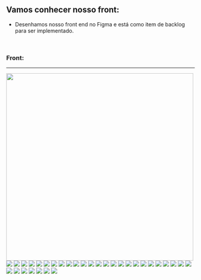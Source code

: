 ## Vamos conhecer nosso front:

* Desenhamos nosso front end no Figma e está como item de backlog para ser implementado. 

  ​

### Front:

----

<img height="500em" src="https://github.com/Feruaro/Five-Stars-Bank/blob/main/Imagens/Front/1.jpg"/>

<img src="https://github.com/Feruaro/Five-Stars-Bank/blob/main/Imagens/Front/2.jpg"/>

<img src="https://github.com/Feruaro/Five-Stars-Bank/blob/main/Imagens/Front/3.jpg"/>

<img src="https://github.com/Feruaro/Five-Stars-Bank/blob/main/Imagens/Front/4.jpg"/>

<img src="https://github.com/Feruaro/Five-Stars-Bank/blob/main/Imagens/Front/5.jpg"/>

<img src="https://github.com/Feruaro/Five-Stars-Bank/blob/main/Imagens/Front/6.jpg"/>

<img src="https://github.com/Feruaro/Five-Stars-Bank/blob/main/Imagens/Front/7.jpg"/>

<img src="https://github.com/Feruaro/Five-Stars-Bank/blob/main/Imagens/Front/8.jpg"/>

<img src="https://github.com/Feruaro/Five-Stars-Bank/blob/main/Imagens/Front/9.jpg"/>

<img src="https://github.com/Feruaro/Five-Stars-Bank/blob/main/Imagens/Front/10.jpg"/>

<img src="https://github.com/Feruaro/Five-Stars-Bank/blob/main/Imagens/Front/11.jpg"/>

<img src="https://github.com/Feruaro/Five-Stars-Bank/blob/main/Imagens/Front/12.jpg"/>

<img src="https://github.com/Feruaro/Five-Stars-Bank/blob/main/Imagens/Front/13.jpg"/>

<img src="https://github.com/Feruaro/Five-Stars-Bank/blob/main/Imagens/Front/14.jpg"/>

<img src="https://github.com/Feruaro/Five-Stars-Bank/blob/main/Imagens/Front/15.jpg"/>

<img src="https://github.com/Feruaro/Five-Stars-Bank/blob/main/Imagens/Front/16.jpg"/>

<img src="https://github.com/Feruaro/Five-Stars-Bank/blob/main/Imagens/Front/17.jpg"/>

<img src="https://github.com/Feruaro/Five-Stars-Bank/blob/main/Imagens/Front/18.jpg"/>

<img src="https://github.com/Feruaro/Five-Stars-Bank/blob/main/Imagens/Front/19.jpg"/>

<img src="https://github.com/Feruaro/Five-Stars-Bank/blob/main/Imagens/Front/20.jpg"/>

<img src="https://github.com/Feruaro/Five-Stars-Bank/blob/main/Imagens/Front/21.jpg"/>

<img src="https://github.com/Feruaro/Five-Stars-Bank/blob/main/Imagens/Front/22.jpg"/>

<img src="https://github.com/Feruaro/Five-Stars-Bank/blob/main/Imagens/Front/23.jpg"/>

<img src="https://github.com/Feruaro/Five-Stars-Bank/blob/main/Imagens/Front/24.jpg"/>

<img src="https://github.com/Feruaro/Five-Stars-Bank/blob/main/Imagens/Front/25.jpg"/>

<img src="https://github.com/Feruaro/Five-Stars-Bank/blob/main/Imagens/Front/26.jpg"/>

<img src="https://github.com/Feruaro/Five-Stars-Bank/blob/main/Imagens/Front/27.jpg"/>

<img src="https://github.com/Feruaro/Five-Stars-Bank/blob/main/Imagens/Front/28.jpg"/>

<img src="https://github.com/Feruaro/Five-Stars-Bank/blob/main/Imagens/Front/29.jpg"/>

<img src="https://github.com/Feruaro/Five-Stars-Bank/blob/main/Imagens/Front/30.jpg"/>

<img src="https://github.com/Feruaro/Five-Stars-Bank/blob/main/Imagens/Front/31.jpg"/>

<img src="https://github.com/Feruaro/Five-Stars-Bank/blob/main/Imagens/Front/32.jpg"/>

<img src="https://github.com/Feruaro/Five-Stars-Bank/blob/main/Imagens/Front/33.jpg"/>

